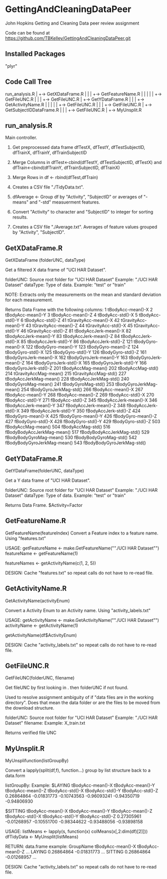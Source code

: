# GettingAndCleaningDataPeer #


John Hopkins Getting and Cleaning Data peer review assignment

Code can be found at https://github.com/TBKelley/GettingAndCleaningDataPeer.git

## Installed Packages ##

"plyr"

## Code Call Tree ##

run_analysis.R
  |
  +-> GetXDataFrame.R
  |    |
  |    +-> GetFeatureName.R
  |    |    |
  |    |    +-> GetFileUNC.R
  |    |
  |    +-> GetFileUNC.R
  |
  +-> GetYDataFrame.R
  |    |
  |    +-> GetActivityName.R
  |    |    |
  |    |    +-> GetFileUNC.R
  |    |
  |    +-> GetFileUNC.R
  |
  +-> GetSubjectIDDataFrame.R
  |    |
  |    +-> GetFileUNC.R
  |
  +-> MyUnsplit.R

## run_analysis.R ##

Main controller.
1. Get preprocessed data frame dfTestX, dfTestY, dfTestSubjectID, dfTrainX, dfTrainY, dfTrainSubjectID
2. Merge  Columns in dfTest<-cbind(dfTestY, dfTestSubjectID, dfTestX) and dfTrain<-cbind(dfTrainY, dfTrainSubjectID, dfTrainX)
3. Merge  Rows in df <- rbind(dfTest,dfTrain)
5. Creates a CSV file "./TidyData.txt".

6. dfAverage <- Group df by "Activity", "SubjectID" or averages of "-means" and "-std" measuerment features.
7. Convert "Activity" to character and "SubjectID" to integer for sorting results.
8. Creates a CSV file "./Average.txt". Averages of feature values grouped by "Activity", "SubjectID".
 

## GetXDataFrame.R ##

GetXDataFrame (folderUNC, dataType)

Get a filtered X data frame of "UCI HAR Dataset".

folderUNC:   Source root folder for "UCI HAR Dataset"
              Example: "./UCI HAR Dataset"
dataType:    Type of data. Example: "test" or "train"

NOTE: Extracts only the measurements on the mean and standard deviation for each measurement.

Returns Data Frame with the following columns:
  1 tBodyAcc-mean()-X
  2 tBodyAcc-mean()-Y
  3 tBodyAcc-mean()-Z
  4 tBodyAcc-std()-X
  5 tBodyAcc-std()-Y
  6 tBodyAcc-std()-Z
 41 tGravityAcc-mean()-X
 42 tGravityAcc-mean()-Y
 43 tGravityAcc-mean()-Z
 44 tGravityAcc-std()-X
 45 tGravityAcc-std()-Y
 46 tGravityAcc-std()-Z
 81 tBodyAccJerk-mean()-X
 82 tBodyAccJerk-mean()-Y
 83 tBodyAccJerk-mean()-Z
 84 tBodyAccJerk-std()-X
 85 tBodyAccJerk-std()-Y
 86 tBodyAccJerk-std()-Z
 121 tBodyGyro-mean()-X
122 tBodyGyro-mean()-Y
123 tBodyGyro-mean()-Z
124 tBodyGyro-std()-X
125 tBodyGyro-std()-Y
126 tBodyGyro-std()-Z
161 tBodyGyroJerk-mean()-X
162 tBodyGyroJerk-mean()-Y
163 tBodyGyroJerk-mean()-Z
164 tBodyGyroJerk-std()-X
165 tBodyGyroJerk-std()-Y
166 tBodyGyroJerk-std()-Z
201 tBodyAccMag-mean()
202 tBodyAccMag-std()
214 tGravityAccMag-mean()
215 tGravityAccMag-std()
227 tBodyAccJerkMag-mean()
228 tBodyAccJerkMag-std()
240 tBodyGyroMag-mean()
241 tBodyGyroMag-std()
253 tBodyGyroJerkMag-mean()
254 tBodyGyroJerkMag-std()
266 fBodyAcc-mean()-X
267 fBodyAcc-mean()-Y
268 fBodyAcc-mean()-Z
269 fBodyAcc-std()-X
270 fBodyAcc-std()-Y
271 fBodyAcc-std()-Z
345 fBodyAccJerk-mean()-X
346 fBodyAccJerk-mean()-Y
347 fBodyAccJerk-mean()-Z
348 fBodyAccJerk-std()-X
349 fBodyAccJerk-std()-Y
350 fBodyAccJerk-std()-Z
424 fBodyGyro-mean()-X
425 fBodyGyro-mean()-Y
426 fBodyGyro-mean()-Z
427 fBodyGyro-std()-X
428 fBodyGyro-std()-Y
429 fBodyGyro-std()-Z
503 fBodyAccMag-mean()
504 fBodyAccMag-std()
516 fBodyBodyAccJerkMag-mean()
517 fBodyBodyAccJerkMag-std()
529 fBodyBodyGyroMag-mean()
530 fBodyBodyGyroMag-std()
542 fBodyBodyGyroJerkMag-mean()
543 fBodyBodyGyroJerkMag-std()

## GetYDataFrame.R ##

GetYDataFrame(folderUNC, dataType)

Get a Y data frame of "UCI HAR Dataset".

folderUNC:   Source root folder for "UCI HAR Dataset"
             Example: "./UCI HAR Dataset"
dataType:    Type of data. Example: "test" or "train"

Returns Data Frame.
$Activity=Factor

## GetFeatureName.R ##

GetFeatureName(featureIndex)
Convert a Feature index to a feature name. Using "features.txt"

USAGE:
  getFeatureName <- make.GetFeatureName(""./UCI HAR Dataset"")
  featureName <- getFeatureName(1)

  featureNames <- getActivityName(c(1, 2, 5))

DESIGN: Cache "features.txt" so repeat calls do not have to re-read file.

## GetActivityName.R ##

GetActivityName(activityEnum)

Convert a Activity Enum to an Activity name. Using "activity_labels.txt"

USAGE:
 getActivityName <- make.GetActivityName(""./UCI HAR Dataset"")
 activityName <- getActivityName(1)

 getActivityName(df$ActivityEnum)

DESIGN: Cache "activity_labels.txt" so repeat calls do not have to re-read file.

## GetFileUNC.R ##

GetFileUNC(folderUNC, filename)

Get fileUNC by first looking in . then folderUNC if not found.

Used to resolve assignment ambiguity of if "data files are in the working directory".
Does that mean the data folder or are the files to be moved from the download structure.

folderUNC:   Source root folder for "UCI HAR Dataset"
             Example: "./UCI HAR Dataset"
filename:    Example: X_train.txt

Returns verified file UNC


## MyUnsplit.R ##

MyUnsplifunction(listGroupBy)

Convert a lapply(split(df,f), function...) group by list structure back to a data.form

listGroupBy: Example:
$LAYING
tBodyAcc-mean()-X tBodyAcc-mean()-Y tBodyAcc-mean()-Z  tBodyAcc-std()-X  tBodyAcc-std()-Y  tBodyAcc-std()-Z 
0.26864864       -0.01831773       -0.10743563       -0.96093241       -0.94350719       -0.94806930 

$SITTING
tBodyAcc-mean()-X tBodyAcc-mean()-Y tBodyAcc-mean()-Z  tBodyAcc-std()-X  tBodyAcc-std()-Y  tBodyAcc-std()-Z 
0.27305961       -0.01268957       -0.10551700       -0.98344622       -0.93488056       -0.93898158 

USAGE:
 listMeans <- lapply(s, function(x) colMeans(x[,2:dim(df)[2]]))
 dfTidyData <- MyUnsplit(listMeans)

RETURN: data.frame example:
 GroupName tBodyAcc-mean()-X tBodyAcc-mean()-Z ...
 LAYING    0.26864864        -0.01831773       ...
 SITTING   0.26864864        -0.01268957       ...

DESIGN: Cache "activity_labels.txt" so repeat calls do not have to re-read file.

